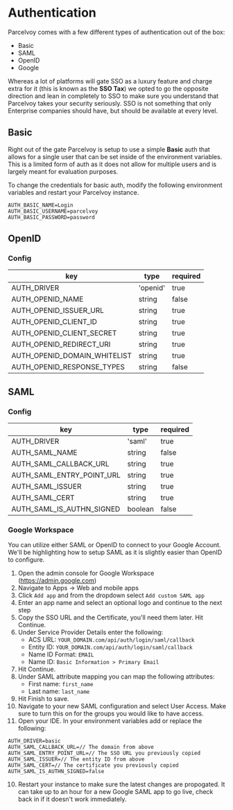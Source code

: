 # Authentication
Parcelvoy comes with a few different types of authentication out of the box:
- Basic
- SAML
- OpenID
- Google

Whereas a lot of platforms will gate SSO as a luxury feature and charge extra for it (this is known as the **SSO Tax**) we opted to go the opposite direction and lean in completely to SSO to make sure you understand that Parcelvoy takes your security seriously. SSO is not something that only Enterprise companies should have, but should be available at every level.

## Basic
Right out of the gate Parcelvoy is setup to use a simple **Basic** auth that allows for a single user that can be set inside of the environment variables. This is a limited form of auth as it does not allow for multiple users and is largely meant for evaluation purposes.

To change the credentials for basic auth, modify the following environment variables and restart your Parcelvoy instance.
```
AUTH_BASIC_NAME=Login
AUTH_BASIC_USERNAME=parcelvoy
AUTH_BASIC_PASSWORD=password
```

## OpenID

### Config
| key | type | required |
|--|--|--|
| AUTH_DRIVER | 'openid' | true |
| AUTH_OPENID_NAME | string | false |
| AUTH_OPENID_ISSUER_URL | string | true |
| AUTH_OPENID_CLIENT_ID | string | true |
| AUTH_OPENID_CLIENT_SECRET | string | true |
| AUTH_OPENID_REDIRECT_URI | string | true |
| AUTH_OPENID_DOMAIN_WHITELIST | string | true |
| AUTH_OPENID_RESPONSE_TYPES | string | false |

## SAML

### Config
| key | type | required |
|--|--|--|
| AUTH_DRIVER | 'saml' | true |
| AUTH_SAML_NAME | string | false |
| AUTH_SAML_CALLBACK_URL | string | true |
| AUTH_SAML_ENTRY_POINT_URL | string | true |
| AUTH_SAML_ISSUER | string | true |
| AUTH_SAML_CERT | string | true |
| AUTH_SAML_IS_AUTHN_SIGNED | boolean | false |


### Google Workspace
You can utilize either SAML or OpenID to connect to your Google Account. We'll be highlighting how to setup SAML as it is slightly easier than OpenID to configure.

1. Open the admin console for Google Workspace (https://admin.google.com)
2. Navigate to Apps -> Web and mobile apps
3. Click `Add app` and from the dropdown select `Add custom SAML app`
4. Enter an app name and select an optional logo and continue to the next step
5. Copy the SSO URL and the Certificate, you'll need them later. Hit Continue.
6. Under Service Provider Details enter the following:
    - ACS URL: `YOUR_DOMAIN.com/api/auth/login/saml/callback`
    - Entity ID: `YOUR_DOMAIN.com/api/auth/login/saml/callback`
    - Name ID Format: `EMAIL`
    - Name ID: `Basic Information > Primary Email`
7. Hit Continue.
8. Under SAML attribute mapping you can map the following attributes:
    - First name: `first_name`
    - Last name: `last_name`
9. Hit Finish to save.
8. Navigate to your new SAML configuration and select User Access. Make sure to turn this on for the groups you would like to have access.
9. Open your IDE. In your environment variables add or replace the following:
```
AUTH_DRIVER=basic
AUTH_SAML_CALLBACK_URL=// The domain from above
AUTH_SAML_ENTRY_POINT_URL=// The SSO URL you previously copied
AUTH_SAML_ISSUER=// The entity ID from above
AUTH_SAML_CERT=// The certificate you previously copied
AUTH_SAML_IS_AUTHN_SIGNED=false
```
10. Restart your instance to make sure the latest changes are propogated. It can take up to an hour for a new Google SAML app to go live, check back in if it doesn't work immediately.


